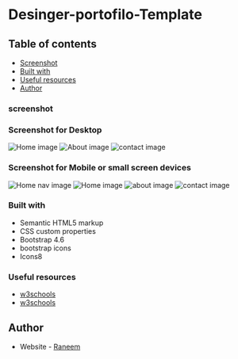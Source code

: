 # Desinger-portofilo-Template

## Table of contents

  - [Screenshot](#screenshot)
  - [Built with](#built-with)
  - [Useful resources](#useful-resources)
  - [Author](#author)

### screenshot
### Screenshot for Desktop
![Home image](https://github.com/raneem3/Desinger-portofilo-Template/blob/main/portofilo%20image/home.png)
![About image](https://github.com/raneem3/Desinger-portofilo-Template/blob/main/portofilo%20image/about.png)
![contact image](https://github.com/raneem3/Desinger-portofilo-Template/blob/main/portofilo%20image/contact.png)


### Screenshot for Mobile or small screen devices
![Home nav image](https://github.com/raneem3/Desinger-portofilo-Template/blob/main/portofilo%20image/mobile-nav.png)
![Home image](https://github.com/raneem3/Desinger-portofilo-Template/blob/main/portofilo%20image/home-mobile.png)
![about image](https://github.com/raneem3/Desinger-portofilo-Template/blob/main/portofilo%20image/about-mobile.png)
![contact image](https://github.com/raneem3/Desinger-portofilo-Template/blob/main/portofilo%20image/contact-mobile.png)


### Built with

- Semantic HTML5 markup
- CSS custom properties
- Bootstrap 4.6
- bootstrap icons
- Icons8


### Useful resources

- [w3schools](https://www.w3schools.com/)
- [w3schools](https://getbootstrap.com/docs/4.6/getting-started/introduction/)

## Author

- Website - [Raneem](https://www.your-site.com)

